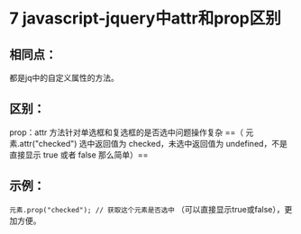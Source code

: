 # 7 javascript-jquery中attr和prop区别

## 相同点：

都是jq中的自定义属性的方法。

## 区别：

prop：attr 方法针对单选框和复选框的是否选中问题操作复杂 ==（ 元素.attr\("checked"\) 选中返回值为 checked，未选中返回值为 undefined，不是直接显示 true 或者 false 那么简单）==

## 示例：

`元素.prop("checked"); // 获取这个元素是否选中` （可以直接显示true或false），更加方便。

